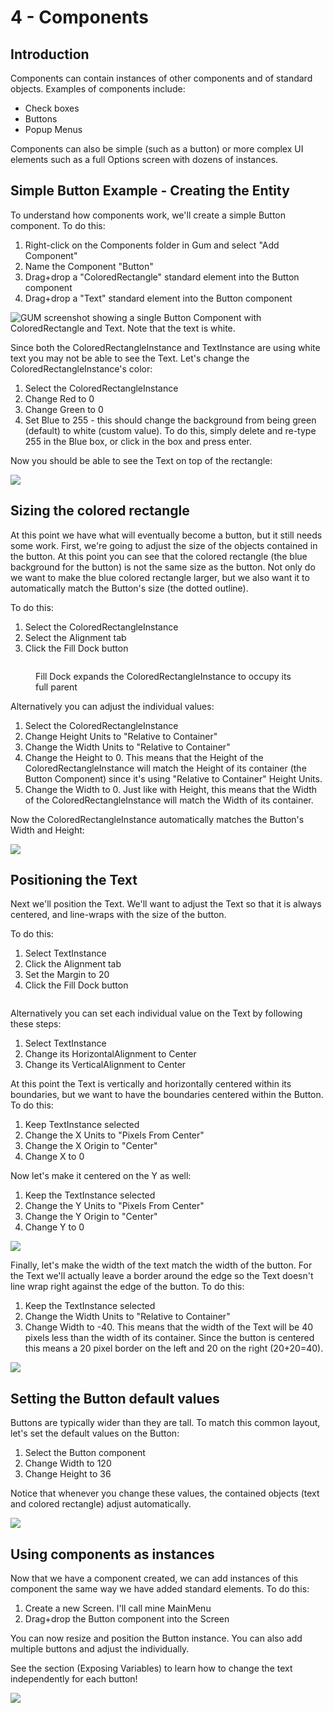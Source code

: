 # 4 - Components

## Introduction

Components can contain instances of other components and of standard objects. Examples of components include:

* Check boxes
* Buttons
* Popup Menus

Components can also be simple (such as a button) or more complex UI elements such as a full Options screen with dozens of instances.

## Simple Button Example - Creating the Entity

To understand how components work, we'll create a simple Button component. To do this:

1. Right-click on the Components folder in Gum and select "Add Component"
2. Name the Component "Button"
3. Drag+drop a "ColoredRectangle" standard element into the Button component
4. Drag+drop a "Text" standard element into the Button component

![GUM screenshot showing a single Button Component with ColoredRectangle and Text. Note that the text is white.](../../../.gitbook/assets/Gum_HeL31coO2B.png)

Since both the ColoredRectangleInstance and TextInstance are using white text you may not be able to see the Text. Let's change the ColoredRectangleInstance's color:

1. Select the ColoredRectangleInstance
2. Change Red to 0
3. Change Green to 0
4. Set Blue to 255 - this should change the background from being green (default) to white (custom value). To do this, simply delete and re-type 255 in the Blue box, or click in the box and press enter.

Now you should be able to see the Text on top of the rectangle:

![](../../../.gitbook/assets/Gum_URVP5vRzNF.png)

## Sizing the colored rectangle

At this point we have what will eventually become a button, but it still needs some work. First, we're going to adjust the size of the objects contained in the button. At this point you can see that the colored rectangle (the blue background for the button) is not the same size as the button. Not only do we want to make the blue colored rectangle larger, but we also want it to automatically match the Button's size (the dotted outline).

To do this:

1. Select the ColoredRectangleInstance
2. Select the Alignment tab
3. Click the Fill Dock button

<figure><img src="../../../.gitbook/assets/image (2) (1) (1) (1).png" alt=""><figcaption><p>Fill Dock expands the ColoredRectangleInstance to occupy its full parent</p></figcaption></figure>

Alternatively you can adjust the individual values:

1. Select the ColoredRectangleInstance
2. Change Height Units to "Relative to Container"
3. Change the Width Units to "Relative to Container"
4. Change the Height to 0. This means that the Height of the ColoredRectangleInstance will match the Height of its container (the Button Component) since it's using "Relative to Container" Height Units.
5. Change the Width to 0. Just like with Height, this means that the Width of the ColoredRectangleInstance will match the Width of its container.

Now the ColoredRectangleInstance automatically matches the Button's Width and Height:

![](../../../.gitbook/assets/Gum_rL5aAQWKVB.png)

## Positioning the Text

Next we'll position the Text. We'll want to adjust the Text so that it is always centered, and line-wraps with the size of the button.&#x20;

To do this:

1. Select TextInstance
2. Click the Alignment tab
3. Set the Margin to 20
4. Click the Fill Dock button

<figure><img src="../../../.gitbook/assets/image (1) (1) (1) (1) (1) (1) (1).png" alt=""><figcaption></figcaption></figure>

Alternatively you can set each individual value on the Text by following these steps:

1. Select TextInstance
2. Change its HorizontalAlignment to Center
3. Change its VerticalAlignment to Center

At this point the Text is vertically and horizontally centered within its boundaries, but we want to have the boundaries centered within the Button. To do this:

1. Keep TextInstance selected
2. Change the X Units to "Pixels From Center"
3. Change the X Origin to "Center"
4. Change X to 0

Now let's make it centered on the Y as well:

1. Keep the TextInstance selected
2. Change the Y Units to "Pixels From Center"
3. Change the Y Origin to "Center"
4. Change Y to 0

![](<../../../.gitbook/assets/Gum_rL5aAQWKVB (1).png>)

Finally, let's make the width of the text match the width of the button. For the Text we'll actually leave a border around the edge so the Text doesn't line wrap right against the edge of the button. To do this:

1. Keep the TextInstance selected
2. Change the Width Units to "Relative to Container"&#x20;
3. Change Width to -40. This means that the width of the Text will be 40 pixels less than the width of its container. Since the button is centered this means a 20 pixel border on the left and 20 on the right (20+20=40).

![](../../../.gitbook/assets/Gum_Pz8MUKGk5c.png)

## Setting the Button default values

Buttons are typically wider than they are tall. To match this common layout, let's set the default values on the Button:

1. Select the Button component
2. Change Width to 120
3. Change Height to 36

Notice that whenever you change these values, the contained objects (text and colored rectangle) adjust automatically.

![](../../../.gitbook/assets/Gum_HiigFcls0X.png)

## Using components as instances

Now that we have a component created, we can add instances of this component the same way we have added standard elements. To do this:

1. Create a new Screen. I'll call mine MainMenu
2. Drag+drop the Button component into the Screen

You can now resize and position the Button instance. You can also add multiple buttons and adjust the individually.

See the section (Exposing Variables) to learn how to change the text independently for each button!

![](../../../.gitbook/assets/Gum_mQ20VxDf31.png)
